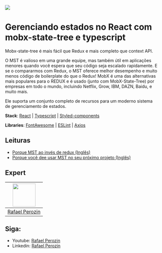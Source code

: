 <img src="https://storage.googleapis.com/golden-wind/experts-club/capa-github.svg" />

# Gerenciando estados no React com mobx-state-tree e typescript

Mobx-state-tree é mais fácil que Redux e mais completo que context API.

O MST é valioso em uma grande equipe, mas também útil em aplicações menores quando você espera que seu código seja escalado rapidamente. E se o compararmos com Redux, o MST oferece melhor desempenho e muito menos código de boilerplate do que o Redux! MobX é uma das alternativas mais populares para o REDUX e é usado (junto com MobX-State-Tree) por empresas em todo o mundo, incluindo Netflix, Grow, IBM, DAZN, Baidu, e muito mais.

Ele suporta um conjunto completo de recursos para um moderno sistema de gerenciamento de estados.

**Stack**: [React](https://reactjs.org/docs/getting-started.html) | [Typescript](https://www.typescriptlang.org/docs/handbook/react.html) | [Styled-components](https://styled-components.com/docs/basics)

**Libraries**: [FontAwesome](https://fontawesome.com/v5.15/how-to-use/on-the-web/using-with/react) | [ESLint](https://eslint.org/docs/user-guide/command-line-interface) | [Axios](https://github.com/axios/axios)

## Leituras
- [Porque MST ao invés de redux (Inglês)](https://shift.infinite.red/why-infinite-red-uses-mobx-state-tree-instead-of-redux-d6c1407dead)
- [Porque você dee usar MST no seu próximo projeto (Inglês)](https://dev.to/lloyds-digital/why-you-should-use-mobx-state-tree-in-your-next-react-project-l3)
## Expert
| [<img src="https://avatars.githubusercontent.com/u/35148593" width="75px;"/>](https://github.com/anabneri) |
| :--------------------------------------------------------------------------------------------------------: |
|                             [Rafael Perozin](https://github.com/rafaelperozin)                             |

## Siga:
- Youtube: [Rafael Perozin](https://www.youtube.com/c/rafaelperozin)
- Linkedin: [Rafael Perozin](htpps://linkedin.com/in/rafaelperozin)
